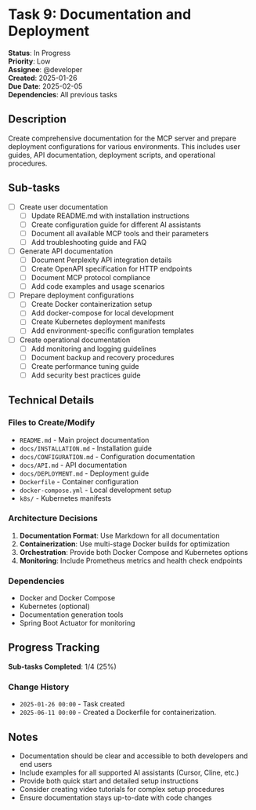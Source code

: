 # Task 9: Documentation and Deployment

**Status**: In Progress  
**Priority**: Low  
**Assignee**: @developer  
**Created**: 2025-01-26  
**Due Date**: 2025-02-05  
**Dependencies**: All previous tasks

## Description

Create comprehensive documentation for the MCP server and prepare deployment configurations for various environments. This includes user guides, API documentation, deployment scripts, and operational procedures.

## Sub-tasks

- [ ] Create user documentation
    - [ ] Update README.md with installation instructions
    - [ ] Create configuration guide for different AI assistants
    - [ ] Document all available MCP tools and their parameters
    - [ ] Add troubleshooting guide and FAQ
- [ ] Generate API documentation
    - [ ] Document Perplexity API integration details
    - [ ] Create OpenAPI specification for HTTP endpoints
    - [ ] Document MCP protocol compliance
    - [ ] Add code examples and usage scenarios
- [ ] Prepare deployment configurations
    - [ ] Create Docker containerization setup
    - [ ] Add docker-compose for local development
    - [ ] Create Kubernetes deployment manifests
    - [ ] Add environment-specific configuration templates
- [ ] Create operational documentation
    - [ ] Add monitoring and logging guidelines
    - [ ] Document backup and recovery procedures
    - [ ] Create performance tuning guide
    - [ ] Add security best practices guide

## Technical Details

### Files to Create/Modify

- `README.md` - Main project documentation
- `docs/INSTALLATION.md` - Installation guide
- `docs/CONFIGURATION.md` - Configuration documentation
- `docs/API.md` - API documentation
- `docs/DEPLOYMENT.md` - Deployment guide
- `Dockerfile` - Container configuration
- `docker-compose.yml` - Local development setup
- `k8s/` - Kubernetes manifests

### Architecture Decisions

1. **Documentation Format**: Use Markdown for all documentation
2. **Containerization**: Use multi-stage Docker builds for optimization
3. **Orchestration**: Provide both Docker Compose and Kubernetes options
4. **Monitoring**: Include Prometheus metrics and health check endpoints

### Dependencies

- Docker and Docker Compose
- Kubernetes (optional)
- Documentation generation tools
- Spring Boot Actuator for monitoring

## Progress Tracking

**Sub-tasks Completed**: 1/4 (25%)

### Change History

- `2025-01-26 00:00` - Task created
- `2025-06-11 00:00` - Created a Dockerfile for containerization.

## Notes

- Documentation should be clear and accessible to both developers and end users
- Include examples for all supported AI assistants (Cursor, Cline, etc.)
- Provide both quick start and detailed setup instructions
- Consider creating video tutorials for complex setup procedures
- Ensure documentation stays up-to-date with code changes 